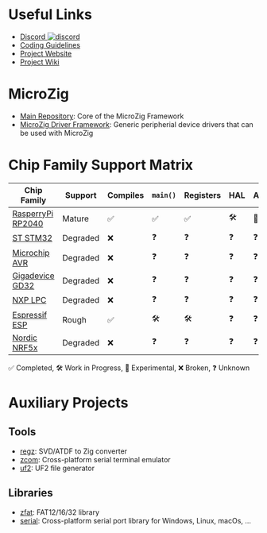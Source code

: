 # Useful Links

- [Discord ![discord](https://img.shields.io/discord/824493524413710336.svg?logo=discord)](https://discord.gg/ShUWykk38X)
- [Coding Guidelines](https://github.com/ZigEmbeddedGroup/.github/blob/main/GUIDELINES.md)
- [Project Website](https://microzig.tech)
- [Project Wiki](https://wiki.microzig.tech)

# MicroZig

- [Main Repository](https://github.com/ZigEmbeddedGroup/microzig): Core of the MicroZig Framework
- [MicroZig Driver Framework](https://github.com/ZigEmbeddedGroup/microzig-driver-framework): Generic peripherial device drivers that can be used with MicroZig

# Chip Family Support Matrix

| Chip Family                                                                 | Support  | Compiles | `main()` | Registers | HAL | Abstractions | CI Status                                                                                                          |
| --------------------------------------------------------------------------- | -------- | -------- | -------- | --------- | --- | ------------ | ------------------------------------------------------------------------------------------------------------------ |
| [RasperryPi RP2040](https://github.com/ZigEmbeddedGroup/raspberrypi-rp2040) | Mature   | ✅        | ✅        | ✅         | 🛠   | 🧪            | ![Build](https://github.com/ZigEmbeddedGroup/raspberrypi-rp2040/actions/workflows/build.yml/badge.svg?branch=main) |
| [ST STM32](https://github.com/ZigEmbeddedGroup/stmicro-stm32)               | Degraded | ❌        | ❓        | ❓         | ❓   | ❓            |                                                                                                                    |
| [Microchip AVR](https://github.com/ZigEmbeddedGroup/microchip-atmega)       | Degraded | ❌        | ❓        | ❓         | ❓   | ❓            |                                                                                                                    |
| [Gigadevice GD32](https://github.com/ZigEmbeddedGroup/gigadevice-gd32)      | Degraded | ❌        | ❓        | ❓         | ❓   | ❓            |                                                                                                                    |
| [NXP LPC](https://github.com/ZigEmbeddedGroup/nxp-lpc)                      | Degraded | ❌        | ❓        | ❓         | ❓   | ❓            |                                                                                                                    |
| [Espressif ESP](https://github.com/ZigEmbeddedGroup/espressif-esp)          | Rough    | ✅        | 🛠        | 🛠         | ❓   | ❓            |                                                                                                                    |
| [Nordic NRF5x](https://github.com/ZigEmbeddedGroup/nordic-nrf5x)            | Degraded | ❌        | ❓        | ❓         | ❓   | ❓            |                                                                                                                    |

✅ Completed, 🛠 Work in Progress, 🧪 Experimental, ❌ Broken, ❓ Unknown

# Auxiliary Projects

## Tools

- [regz](https://github.com/ZigEmbeddedGroup/regz): SVD/ATDF to Zig converter 
- [zcom](https://github.com/ZigEmbeddedGroup/zcom): Cross-platform serial terminal emulator
- [uf2](https://github.com/ZigEmbeddedGroup/uf2): UF2 file generator

## Libraries

- [zfat](https://github.com/ZigEmbeddedGroup/zfat): FAT12/16/32 library
- [serial](https://github.com/ZigEmbeddedGroup/serial): Cross-platform serial port library for Windows, Linux, macOs, …

